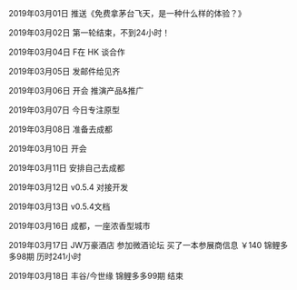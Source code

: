 2019年03月01日
推送《免费拿茅台飞天，是一种什么样的体验？》

2019年03月02日
第一轮结束，不到24小时！

2019年03月04日
F在 HK 谈合作

2019年03月05日
发邮件给见齐

2019年03月06日
开会 推演产品&推广

2019年03月07日
今日专注原型

2019年03月08日
准备去成都

2019年03月10日
开会

2019年03月11日
安排自己去成都

2019年03月12日
v0.5.4 对接开发

2019年03月13日
v0.5.4文档

2019年03月16日
成都，一座浓香型城市

2019年03月17日
JW万豪酒店 参加微酒论坛
买了一本参展商信息 ￥140
锦鲤多多98期 历时241小时

2019年03月18日
丰谷/今世缘
锦鲤多多99期 结束